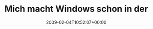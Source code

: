 ---
retweeted: false
source: <a href="http://twitter.com" rel="nofollow">Twitter Web Client</a>
entities:
  hashtags: []
  symbols: []
  user_mentions: []
  urls: []
display_text_range:
- '0'
- '115'
favorite_count: '0'
id_str: '1175920113'
truncated: false
retweet_count: '0'
id: '1175920113'
created_at: Wed Feb 04 10:52:07 +0000 2009
favorited: false
full_text: Mich macht Windows schon in der VirtualBox fuchsig. Glaub nicht, das Leute
  damit 8h täglich im Vollbild arbeiten...
lang: de
tags:
- pesos:twitter
date: '2009-02-04T10:52:07+00:00'
src: https://twitter.com/bascht/status/1175920113
original_url: https://twitter.com/bascht/status/1175920113
type: twitter_tweet
text: Mich macht Windows schon in der VirtualBox fuchsig. Glaub nicht, das Leute damit
  8h täglich im Vollbild arbeiten...
title: Mich macht Windows schon in der

---